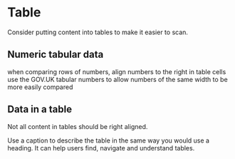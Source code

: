 # Table
Consider putting content into tables to make it easier to scan.

## Numeric tabular data

when comparing rows of numbers, align numbers to the right in table cells
use the GOV.UK tabular numbers to allow numbers of the same width to be more easily compared

## Data in a table

Not all content in tables should be right aligned.

Use a caption to describe the table in the same way you would use a heading. It can help users find, navigate and understand tables.

